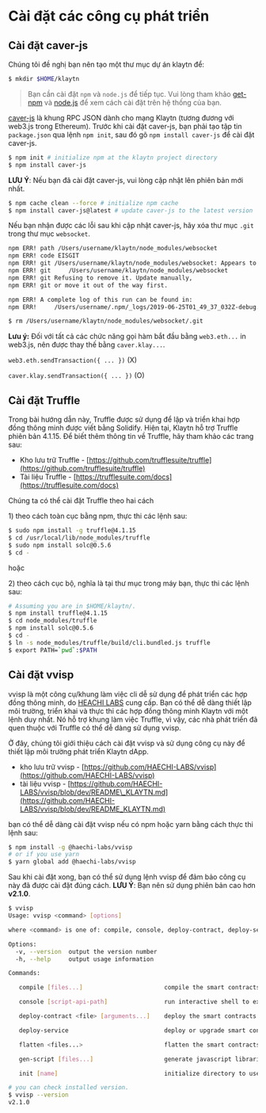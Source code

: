 # Cài đặt các công cụ phát triển <a id="install-development-tools"></a>

## Cài đặt caver-js <a id="installing-caver-js"></a>

Chúng tôi đề nghị bạn nên tạo một thư mục dự án klaytn để:

```bash
$ mkdir $HOME/klaytn
```

> Bạn cần cài đặt `npm` và `node.js` để tiếp tục. Vui lòng tham khảo [get-npm](https://www.npmjs.com/get-npm) và [node.js](https://nodejs.org/en/) để xem cách cài đặt trên hệ thống của bạn.

[caver-js](../../dapp/sdk/caver-js/README.md) là khung RPC JSON dành cho mạng Klaytn \(tương đương với web3.js trong Ethereum\). Trước khi cài đặt caver-js, bạn phải tạo tập tin `package.json` qua lệnh `npm init`, sau đó gõ `npm install caver-js` để cài đặt caver-js.

```bash
$ npm init # initialize npm at the klaytn project directory
$ npm install caver-js
```

**LƯU Ý**: Nếu bạn đã cài đặt caver-js, vui lòng cập nhật lên phiên bản mới nhất.

```bash
$ npm cache clean --force # initialize npm cache
$ npm install caver-js@latest # update caver-js to the latest version
```

Nếu bạn nhận được các lỗi sau khi cập nhật caver-js, hãy xóa thư mục `.git` trong thư mục `websocket`.

```bash
npm ERR! path /Users/username/klaytn/node_modules/websocket
npm ERR! code EISGIT
npm ERR! git /Users/username/klaytn/node_modules/websocket: Appears to be a git repo or submodule.
npm ERR! git     /Users/username/klaytn/node_modules/websocket
npm ERR! git Refusing to remove it. Update manually,
npm ERR! git or move it out of the way first.

npm ERR! A complete log of this run can be found in:
npm ERR!     /Users/username/.npm/_logs/2019-06-25T01_49_37_032Z-debug.log​

$ rm /Users/username/klaytn/node_modules/websocket/.git
```

**Lưu ý:** Đối với tất cả các chức năng gọi hàm bắt đầu bằng `web3.eth...` in web3.js, nên được thay thế bằng `caver.klay...`.

`web3.eth.sendTransaction({ ... })` \(X\)

`caver.klay.sendTransaction({ ... })` \(O\)

## Cài đặt Truffle <a id="installing-truffle"></a>

Trong bài hướng dẫn này, Truffle được sử dụng để lập và triển khai hợp đồng thông minh được viết bằng Solidify. Hiện tại, Klaytn hỗ trợ Truffle phiên bản 4.1.15. Để biết thêm thông tin về Truffle, hãy tham khảo các trang sau:

* Kho lưu trữ Truffle - [https://github.com/trufflesuite/truffle](https://github.com/trufflesuite/truffle)
* Tài liệu Truffle - [https://trufflesuite.com/docs](https://trufflesuite.com/docs)​

Chúng ta có thể cài đặt Truffle theo hai cách

1\) theo cách toàn cục bằng npm, thực thi các lệnh sau:

```bash
$ sudo npm install -g truffle@4.1.15
$ cd /usr/local/lib/node_modules/truffle
$ sudo npm install solc@0.5.6
$ cd -
```

hoặc

2\) theo cách cục bộ, nghĩa là tại thư mục trong máy bạn, thực thi các lệnh sau:

```bash
# Assuming you are in $HOME/klaytn/.
$ npm install truffle@4.1.15
$ cd node_modules/truffle
$ npm install solc@0.5.6
$ cd -
$ ln -s node_modules/truffle/build/cli.bundled.js truffle
$ export PATH=`pwd`:$PATH
```

## Cài đặt vvisp <a id="installing-vvisp"></a>

vvisp là một công cụ/khung làm việc cli dễ sử dụng để phát triển các hợp đồng thông minh, do [HEACHI LABS](https://henesis.io/) cung cấp. Bạn có thể dễ dàng thiết lập môi trường, triển khai và thực thi các hợp đồng thông minh Klaytn với một lệnh duy nhất. Nó hỗ trợ khung làm việc Truffle, vì vậy, các nhà phát triển đã quen thuộc với Truffle có thể dễ dàng sử dụng vvisp.

Ở đây, chúng tôi giới thiệu cách cài đặt vvisp và sử dụng công cụ này để thiết lập môi trường phát triển Klaytn dApp.

* kho lưu trữ vvisp - [https://github.com/HAECHI-LABS/vvisp](https://github.com/HAECHI-LABS/vvisp)
* tài liệu vvisp - [https://github.com/HAECHI-LABS/vvisp/blob/dev/README\_KLAYTN.md](https://github.com/HAECHI-LABS/vvisp/blob/dev/README_KLAYTN.md)

bạn có thể dễ dàng cài đặt vvisp nếu có npm hoặc yarn bằng cách thực thi lệnh sau:

```bash
$ npm install -g @haechi-labs/vvisp
# or if you use yarn
$ yarn global add @haechi-labs/vvisp
```

Sau khi cài đặt xong, bạn có thể sử dụng lệnh vvisp để đảm bảo công cụ này đã được cài đặt đúng cách. **LƯU Ý**: Bạn nên sử dụng phiên bản cao hơn **v2.1.0**.

```bash
$ vvisp
Usage: vvisp <command> [options]

where <command> is one of: compile, console, deploy-contract, deploy-service, flatten, gen-script, init

Options:
  -v, --version  output the version number
  -h, --help     output usage information

Commands:

   compile [files...]                       compile the smart contracts

   console [script-api-path]                run interactive shell to execute contract scripts

   deploy-contract <file> [arguments...]    deploy the smart contracts

   deploy-service                           deploy or upgrade smart contract service using the deployment configure file

   flatten <files...>                       flatten the smart contracts

   gen-script [files...]                    generate javascript libraries communicating the smart contracts

   init [name]                              initialize directory to use vvisp

# you can check installed version.
$ vvisp --version
v2.1.0
```



